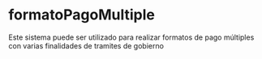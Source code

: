 # formatoPagoMultiple
Este sistema puede ser utilizado para realizar formatos de pago múltiples con varias finalidades de tramites de gobierno

